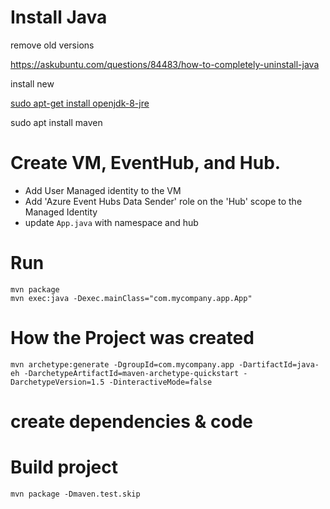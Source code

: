
# Install Java

remove old versions

https://askubuntu.com/questions/84483/how-to-completely-uninstall-java


install new

[sudo apt-get install openjdk-8-jre](https://learn.microsoft.com/en-us/java/openjdk/install#install-on-ubuntu)

sudo apt install maven

#  Create VM, EventHub, and Hub.

* Add User Managed identity to the VM
* Add 'Azure Event Hubs Data Sender' role on the 'Hub' scope to the Managed Identity
* update `App.java` with namespace and hub

# Run

```
mvn package
mvn exec:java -Dexec.mainClass="com.mycompany.app.App"
```



# How the Project was created

```
mvn archetype:generate -DgroupId=com.mycompany.app -DartifactId=java-eh -DarchetypeArtifactId=maven-archetype-quickstart -DarchetypeVersion=1.5 -DinteractiveMode=false
```

#  create dependencies & code

<see pom.xml  and App.java>


#  Build project

```
mvn package -Dmaven.test.skip
```

